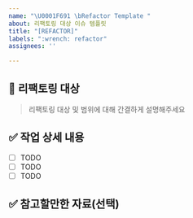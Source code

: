 ```yaml
---
name: "\U0001F691 \bRefactor Template "
about: 리팩토링 대상 이슈 템플릿
title: "[REFACTOR]"
labels: ":wrench: refactor"
assignees: ''

---
```


## 🔨 리팩토링 대상 

> 리팩토링 대상 및 범위에 대해 간결하게 설명해주세요

## ✅ 작업 상세 내용

- [ ] TODO
- [ ] TODO
- [ ] TODO

## ✅ 참고할만한 자료(선택)
